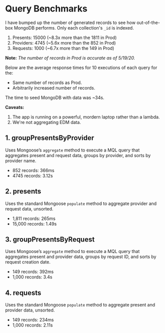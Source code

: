 # Query Benchmarks

I have bumped up the number of generated records to see how out-of-the-box MongoDB performs. Only each collection's `_id` is indexed.

1. Presents: 15000 (~8.3x more than the 1811 in Prod)
2. Providers: 4745 (~5.6x more than the 852 in Prod)
3. Requests: 1000 (~6.7x more than the 149 in Prod)

**Note:** _The number of records in Prod is accurate as of 5/19/20._

Below are the average response times for 10 executions of each query for the:

- Same number of records as Prod.
- Arbitrarily increased number of records.

The time to seed MongoDB with data was ~34s.

**Caveats:**

1. The app is running on a powerful, mordern laptop rather than a lambda.
2. We're not aggregating EDM data.

## 1. groupPresentsByProvider

Uses Mongoose’s `aggregate` method to execute a MQL query that aggregates present and request data, groups by provider, and sorts by provider name.

- 852 records: 366ms
- 4745 records: 3.12s

## 2. presents

Uses the standard Mongoose `populate` method to aggregate provider and request data, unsorted.

- 1,811 records: 265ms
- 15,000 records: 1.49s

## 3. groupPresentsByRequest

Uses Mongoose’s `aggregate` method to execute a MQL query that aggregates present and provider data, groups by request ID, and sorts by request creation date.

- 149 records: 392ms
- 1,000 records: 3.4s

## 4. requests

Uses the standard Mongoose `populate` method to aggregate present and provider data, unsorted.

- 149 records: 234ms
- 1,000 records: 2.11s
